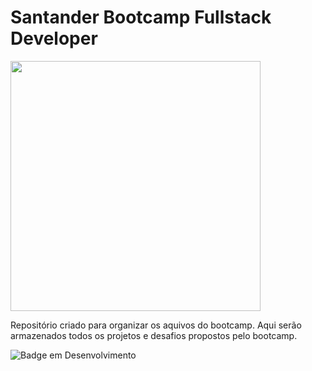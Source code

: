 # Santander Bootcamp Fullstack Developer

<img src="https://user-images.githubusercontent.com/76793842/172071869-e873c5b8-7a91-443e-b099-ef571dacebe2.png" width=400 heigth=400>

Repositório criado para organizar os aquivos do bootcamp. Aqui serão armazenados todos os projetos e desafios propostos pelo bootcamp.

![Badge em Desenvolvimento](http://img.shields.io/static/v1?label=STATUS&message=EM%20DESENVOLVIMENTO&color=GREEN&style=for-the-badge)
